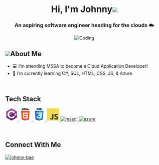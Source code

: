 <h1 align="center">Hi, I'm Johnny<img src="https://media.giphy.com/media/v0dGnTDFgEr68myH0C/giphy.gif" width="55"></h1>
<h3 align="center">An aspiring software engineer heading for the clouds ☁️</h3>

<div align="center">
<img src="https://thumbs.gfycat.com/BlaringFaithfulFulmar-size_restricted.gif" alt="Coding" width="300">
</div>

## <img src="https://media.giphy.com/media/adventure-time-bmo-aLI73eIgT41b2/giphy.gif" width="70">About Me
- 💻 I’m attending MSSA to become a Cloud Application Developer!
- 🌱 I’m currently learning C#, SQL, HTML, CSS, JS, & Azure

&nbsp;

## Tech Stack
<p align="left">
<a href="https://www.w3schools.com/cs/" target="_blank" rel="noreferrer">
<img src="https://raw.githubusercontent.com/devicons/devicon/master/icons/csharp/csharp-original.svg" alt="csharp" width="40" height="40"/> </a>
<a href="https://www.w3.org/html/" target="_blank" rel="noreferrer">
<img src="https://raw.githubusercontent.com/devicons/devicon/master/icons/html5/html5-original-wordmark.svg" alt="html5" width="40" height="40"/> </a>
<a href="https://www.w3schools.com/css/" target="_blank" rel="noreferrer">
<img src="https://raw.githubusercontent.com/devicons/devicon/master/icons/css3/css3-original-wordmark.svg" alt="css3" width="40" height="40"/> </a>
<a href="https://developer.mozilla.org/en-US/docs/Web/JavaScript" target="_blank" rel="noreferrer">
<img src="https://raw.githubusercontent.com/devicons/devicon/master/icons/javascript/javascript-original.svg" alt="javascript" width="40" height="40"/> </a>
<a href="https://www.microsoft.com/en-us/sql-server" target="_blank" rel="noreferrer">
<img src="https://www.svgrepo.com/show/303229/microsoft-sql-server-logo.svg" alt="mssql" width="40" height="40"/> </a> 
<a href="https://azure.microsoft.com/en-in/" target="_blank" rel="noreferrer">
<img src="https://www.vectorlogo.zone/logos/microsoft_azure/microsoft_azure-icon.svg" alt="azure" width="40" height="40"/> </a></p>

&nbsp;

## Connect With Me
<p align="left">
  <a href="https://linkedin.com/in/johnny-bae" target="blank"><img align="center" src="https://i0.wp.com/www.owlishcommunications.com/thewisdomzone/wp-content/uploads/LINKEDIN-LOGO-2-Animated-Pulsating.gif?resize=300%2C300&ssl=1" alt="johnny-bae" height="50" width="50" /></a>
</p>
